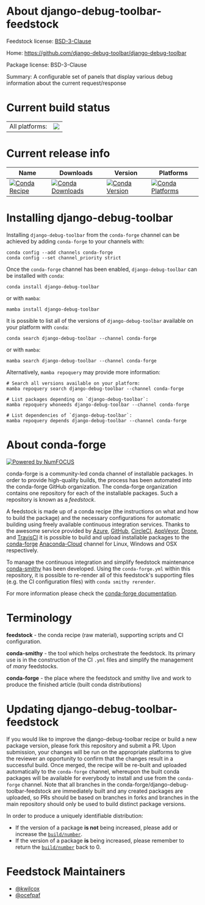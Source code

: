 About django-debug-toolbar-feedstock
====================================

Feedstock license: [BSD-3-Clause](https://github.com/conda-forge/django-debug-toolbar-feedstock/blob/main/LICENSE.txt)

Home: https://github.com/django-debug-toolbar/django-debug-toolbar

Package license: BSD-3-Clause

Summary: A configurable set of panels that display various debug information about the current request/response

Current build status
====================


<table><tr><td>All platforms:</td>
    <td>
      <a href="https://dev.azure.com/conda-forge/feedstock-builds/_build/latest?definitionId=2890&branchName=main">
        <img src="https://dev.azure.com/conda-forge/feedstock-builds/_apis/build/status/django-debug-toolbar-feedstock?branchName=main">
      </a>
    </td>
  </tr>
</table>

Current release info
====================

| Name | Downloads | Version | Platforms |
| --- | --- | --- | --- |
| [![Conda Recipe](https://img.shields.io/badge/recipe-django--debug--toolbar-green.svg)](https://anaconda.org/conda-forge/django-debug-toolbar) | [![Conda Downloads](https://img.shields.io/conda/dn/conda-forge/django-debug-toolbar.svg)](https://anaconda.org/conda-forge/django-debug-toolbar) | [![Conda Version](https://img.shields.io/conda/vn/conda-forge/django-debug-toolbar.svg)](https://anaconda.org/conda-forge/django-debug-toolbar) | [![Conda Platforms](https://img.shields.io/conda/pn/conda-forge/django-debug-toolbar.svg)](https://anaconda.org/conda-forge/django-debug-toolbar) |

Installing django-debug-toolbar
===============================

Installing `django-debug-toolbar` from the `conda-forge` channel can be achieved by adding `conda-forge` to your channels with:

```
conda config --add channels conda-forge
conda config --set channel_priority strict
```

Once the `conda-forge` channel has been enabled, `django-debug-toolbar` can be installed with `conda`:

```
conda install django-debug-toolbar
```

or with `mamba`:

```
mamba install django-debug-toolbar
```

It is possible to list all of the versions of `django-debug-toolbar` available on your platform with `conda`:

```
conda search django-debug-toolbar --channel conda-forge
```

or with `mamba`:

```
mamba search django-debug-toolbar --channel conda-forge
```

Alternatively, `mamba repoquery` may provide more information:

```
# Search all versions available on your platform:
mamba repoquery search django-debug-toolbar --channel conda-forge

# List packages depending on `django-debug-toolbar`:
mamba repoquery whoneeds django-debug-toolbar --channel conda-forge

# List dependencies of `django-debug-toolbar`:
mamba repoquery depends django-debug-toolbar --channel conda-forge
```


About conda-forge
=================

[![Powered by
NumFOCUS](https://img.shields.io/badge/powered%20by-NumFOCUS-orange.svg?style=flat&colorA=E1523D&colorB=007D8A)](https://numfocus.org)

conda-forge is a community-led conda channel of installable packages.
In order to provide high-quality builds, the process has been automated into the
conda-forge GitHub organization. The conda-forge organization contains one repository
for each of the installable packages. Such a repository is known as a *feedstock*.

A feedstock is made up of a conda recipe (the instructions on what and how to build
the package) and the necessary configurations for automatic building using freely
available continuous integration services. Thanks to the awesome service provided by
[Azure](https://azure.microsoft.com/en-us/services/devops/), [GitHub](https://github.com/),
[CircleCI](https://circleci.com/), [AppVeyor](https://www.appveyor.com/),
[Drone](https://cloud.drone.io/welcome), and [TravisCI](https://travis-ci.com/)
it is possible to build and upload installable packages to the
[conda-forge](https://anaconda.org/conda-forge) [Anaconda-Cloud](https://anaconda.org/)
channel for Linux, Windows and OSX respectively.

To manage the continuous integration and simplify feedstock maintenance
[conda-smithy](https://github.com/conda-forge/conda-smithy) has been developed.
Using the ``conda-forge.yml`` within this repository, it is possible to re-render all of
this feedstock's supporting files (e.g. the CI configuration files) with ``conda smithy rerender``.

For more information please check the [conda-forge documentation](https://conda-forge.org/docs/).

Terminology
===========

**feedstock** - the conda recipe (raw material), supporting scripts and CI configuration.

**conda-smithy** - the tool which helps orchestrate the feedstock.
                   Its primary use is in the construction of the CI ``.yml`` files
                   and simplify the management of *many* feedstocks.

**conda-forge** - the place where the feedstock and smithy live and work to
                  produce the finished article (built conda distributions)


Updating django-debug-toolbar-feedstock
=======================================

If you would like to improve the django-debug-toolbar recipe or build a new
package version, please fork this repository and submit a PR. Upon submission,
your changes will be run on the appropriate platforms to give the reviewer an
opportunity to confirm that the changes result in a successful build. Once
merged, the recipe will be re-built and uploaded automatically to the
`conda-forge` channel, whereupon the built conda packages will be available for
everybody to install and use from the `conda-forge` channel.
Note that all branches in the conda-forge/django-debug-toolbar-feedstock are
immediately built and any created packages are uploaded, so PRs should be based
on branches in forks and branches in the main repository should only be used to
build distinct package versions.

In order to produce a uniquely identifiable distribution:
 * If the version of a package **is not** being increased, please add or increase
   the [``build/number``](https://docs.conda.io/projects/conda-build/en/latest/resources/define-metadata.html#build-number-and-string).
 * If the version of a package **is** being increased, please remember to return
   the [``build/number``](https://docs.conda.io/projects/conda-build/en/latest/resources/define-metadata.html#build-number-and-string)
   back to 0.

Feedstock Maintainers
=====================

* [@kwilcox](https://github.com/kwilcox/)
* [@ocefpaf](https://github.com/ocefpaf/)

